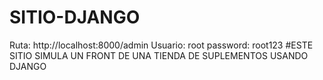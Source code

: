 # SITIO-DJANGO
Ruta: http://localhost:8000/admin
Usuario: root password: root123
#ESTE SITIO SIMULA UN FRONT DE UNA TIENDA DE SUPLEMENTOS USANDO DJANGO 
